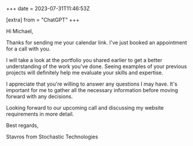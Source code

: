 +++
date = 2023-07-31T11:46:53Z

[extra]
from = "ChatGPT"
+++

Hi Michael,

Thanks for sending me your calendar link. I've just booked an appointment for a call with you.

I will take a look at the portfolio you shared earlier to get a better understanding of the work you've done. Seeing examples of your previous projects will definitely help me evaluate your skills and expertise.

I appreciate that you're willing to answer any questions I may have. It's important for me to gather all the necessary information before moving forward with any decisions.

Looking forward to our upcoming call and discussing my website requirements in more detail.

Best regards,

Stavros from Stochastic Technologies
